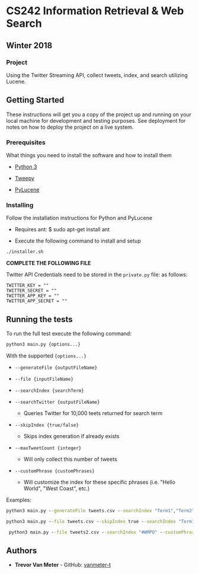 # CS242 Information Retrieval & Web Search
## Winter 2018 
### Project

Using the Twitter Streaming API, collect tweets, index, and search utilizing Lucene. 

## Getting Started

These instructions will get you a copy of the project up and running on your local machine for development and testing purposes. See deployment for notes on how to deploy the project on a live system.

### Prerequisites

What things you need to install the software and how to install them

- [Python 3](https://www.python.org/download/releases/3.0/)

- [Tweepy](https://github.com/tweepy/tweepy)

- [PyLucene](http://lucene.apache.org/pylucene/)

### Installing

Follow the installation instructions for Python and PyLucene 

- Requires ant: $ sudo apt-get install ant

- Execute the following command to install and setup
```cmd
./installer.sh
```

**COMPLETE THE FOLLOWING FILE**

Twitter API Credentials need to be stored in the `private.py` file: as follows:
```
TWITTER_KEY = ""
TWITTER_SECRET = ""
TWITTER_APP_KEY = ""
TWITTER_APP_SECRET = ""
```

## Running the tests

To run the full test execute the following command: 

```cmd
python3 main.py {options...}
```

With the supported `{options...}`

- `--generateFile {outputFileName}`

- `--file {inputFileName}`

- `--searchIndex {searchTerm}`

- `--searchTwitter {outputFileName}`
    - Queries Twitter for 10,000 teets returned for search term

- `--skipIndex {true/false}`
    - Skips index generation if already exists

- `--maxTweetCount {integer}`
    - Will only collect this number of tweets

- `--customPhrase {customPhrases}`
    - Will customize the index for these specific phrases (i.e. "Hello World", "West Coast", etc.)

Examples:
```cmd
python3 main.py --generateFile tweets.csv --searchIndex "Term1","Term2" --maxTweetCount 10000
```
```cmd
python3 main.py --file tweets.csv --skipIndex true --searchIndex "Term1"
```
```cmd
 python3 main.py --file tweets2.csv --searchIndex "#WMPO" --customPhrases "PGA Tour","Rickie Fowler"
 ```
## Authors

* **Trevor Van Meter** - GitHub: [vanmeter-t](https://github.com/vanmeter-t)

